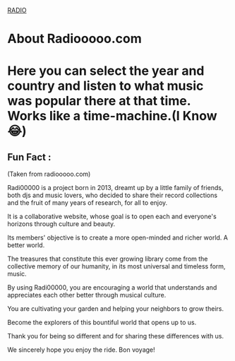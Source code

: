 [RADIO](https://radiooooo.com/)

# About Radiooooo.com

 # Here you can select the year and country and listen to what music was popular there at that time. Works like a time-machine.(I Know 😂)

## Fun Fact :

(Taken from radiooooo.com)

Radi00000 is a project born in 2013, dreamt up by a little family of friends, both djs and music lovers, who decided to share their record collections and the fruit of many years of research, for all to enjoy.

It is a collaborative website, whose goal is to open each and everyone's horizons through culture and beauty.

Its members' objective is to create a more open-minded and richer world. A better world.

The treasures that constitute this ever growing library come from the collective memory of our humanity, in its most universal and timeless form, music.

By using Radi00000, you are encouraging a world that understands and appreciates each other better through musical culture.

You are cultivating your garden and helping your neighbors to grow theirs.

Become the explorers of this bountiful world that opens up to us.

Thank you for being so different and for sharing these differences with us.

We sincerely hope you enjoy the ride. Bon voyage!
